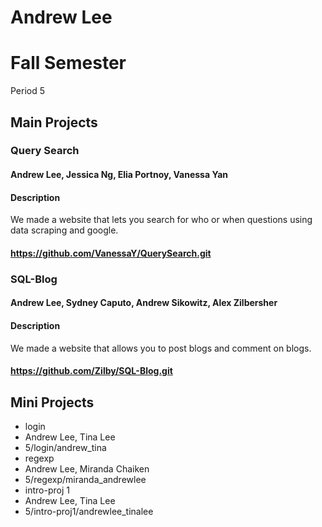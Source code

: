 Andrew Lee
==========

# Fall Semester
Period 5

## Main Projects

### Query Search 
#### Andrew Lee, Jessica Ng, Elia Portnoy, Vanessa Yan
#### Description
We made a website that lets you search for who or when questions using data scraping and google.
#### https://github.com/VanessaY/QuerySearch.git

### SQL-Blog
#### Andrew Lee, Sydney Caputo, Andrew Sikowitz, Alex Zilbersher
#### Description
We made a website that allows you to post blogs and comment on blogs.
#### https://github.com/Zilby/SQL-Blog.git

## Mini Projects

 * login
  * Andrew Lee, Tina Lee
  * 5/login/andrew_tina
 * regexp
  * Andrew Lee, Miranda Chaiken 
  * 5/regexp/miranda_andrewlee
 * intro-proj 1
  * Andrew Lee, Tina Lee
  * 5/intro-proj1/andrewlee_tinalee


